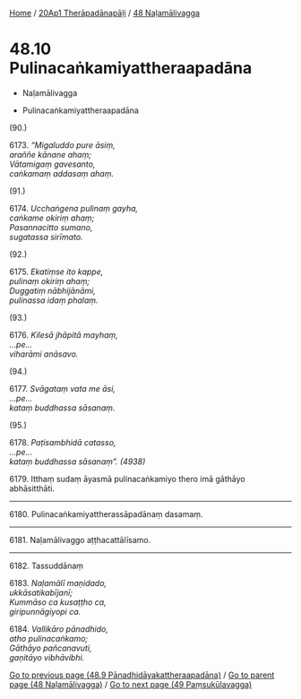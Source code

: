 
[Home](/) / [20Ap1 Therāpadānapāḷi](...md) / [48 Naḷamālivagga](../20Ap1/48.md)

# 48.10 Pulinacaṅkamiyattheraapadāna

* Naḷamālivagga

* Pulinacaṅkamiyattheraapadāna

(90.)

6173\. _“Migaluddo pure āsiṃ,_  
_araññe kānane ahaṃ;_  
_Vātamigaṃ gavesanto,_  
_caṅkamaṃ addasaṃ ahaṃ._  


(91.)

6174\. _Ucchaṅgena pulinaṃ gayha,_  
_caṅkame okiriṃ ahaṃ;_  
_Pasannacitto sumano,_  
_sugatassa sirīmato._  


(92.)

6175\. _Ekatiṃse ito kappe,_  
_pulinaṃ okiriṃ ahaṃ;_  
_Duggatiṃ nābhijānāmi,_  
_pulinassa idaṃ phalaṃ._  


(93.)

6176\. _Kilesā jhāpitā mayhaṃ,_  
_…pe…_  
_viharāmi anāsavo._  


(94.)

6177\. _Svāgataṃ vata me āsi,_  
_…pe…_  
_kataṃ buddhassa sāsanaṃ._  


(95.)

6178\. _Paṭisambhidā catasso,_  
_…pe…_  
_kataṃ buddhassa sāsanaṃ”. (4938)_  


6179\. Itthaṃ sudaṃ āyasmā pulinacaṅkamiyo thero imā gāthāyo abhāsitthāti.

---

6180\. Pulinacaṅkamiyattherassāpadānaṃ dasamaṃ.



---

6181\. Naḷamālivaggo aṭṭhacattālīsamo.



---

6182\. Tassuddānaṃ



6183\. _Naḷamālī maṇidado,_  
_ukkāsatikabījanī;_  
_Kummāso ca kusaṭṭho ca,_  
_giripunnāgiyopi ca._  


6184\. _Vallikāro pānadhido,_  
_atho pulinacaṅkamo;_  
_Gāthāyo pañcanavuti,_  
_gaṇitāyo vibhāvibhi._  


[Go to previous page (48.9 Pānadhidāyakattheraapadāna)](48.9.md) / [Go to parent page (48 Naḷamālivagga)](../20Ap1/48.md) / [Go to next page (49 Paṃsukūlavagga)](../49.md)



